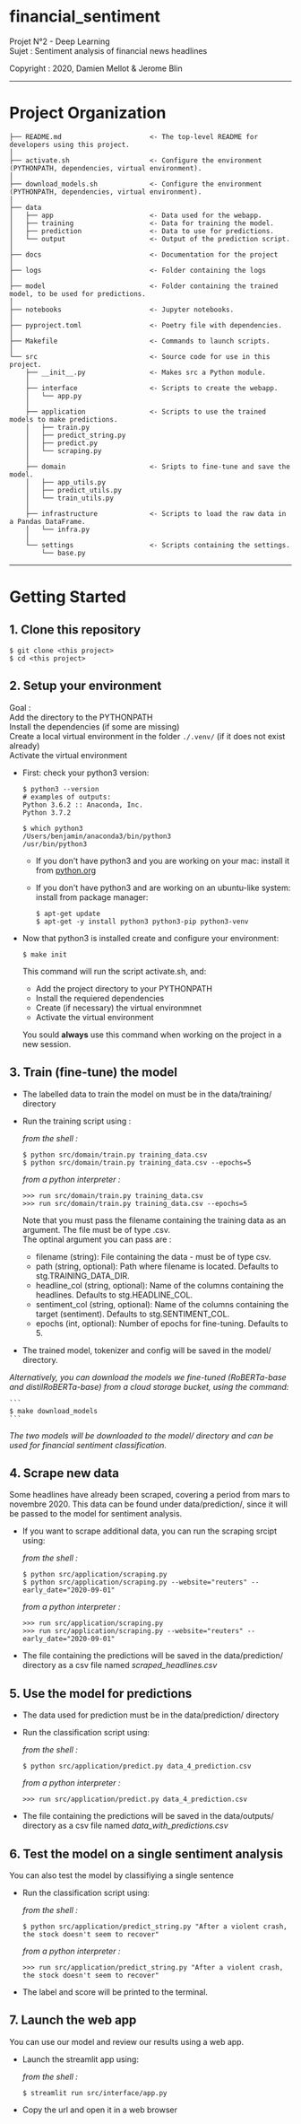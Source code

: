 # financial_sentiment

Projet N°2 - Deep Learning  
Sujet : Sentiment analysis of financial news headlines  

Copyright : 2020, Damien Mellot & Jerome Blin


___

# Project Organization


    ├── README.md                      <- The top-level README for developers using this project.
    │
    ├── activate.sh                    <- Configure the environment (PYTHONPATH, dependencies, virtual environment).
    │
    ├── download_models.sh             <- Configure the environment (PYTHONPATH, dependencies, virtual environment).
    │
    ├── data
    │   ├── app                        <- Data used for the webapp.
    │   ├── training                   <- Data for training the model.
    │   ├── prediction                 <- Data to use for predictions.
    │   └── output                     <- Output of the prediction script.
    │
    ├── docs                           <- Documentation for the project
    │
    ├── logs                           <- Folder containing the logs
    │
    ├── model                          <- Folder containing the trained model, to be used for predictions. 
    │
    ├── notebooks                      <- Jupyter notebooks.
    │
    ├── pyproject.toml                 <- Poetry file with dependencies.
    │
    ├── Makefile                       <- Commands to launch scripts.
    │
    └── src                            <- Source code for use in this project.
        ├── __init__.py                <- Makes src a Python module.
        │
        ├── interface                  <- Scripts to create the webapp.
        │   └── app.py
        │
        ├── application                <- Scripts to use the trained models to make predictions.
        │   ├── train.py
        │   ├── predict_string.py
        │   ├── predict.py
        │   └── scraping.py
        │
        ├── domain                     <- Sripts to fine-tune and save the model.
        │   ├── app_utils.py
        │   ├── predict_utils.py
        │   └── train_utils.py
        │
        ├── infrastructure             <- Scripts to load the raw data in a Pandas DataFrame.
        │   └── infra.py
        │
        └── settings                   <- Scripts containing the settings.
            └── base.py

___

# Getting Started

## 1. Clone this repository

```
$ git clone <this project>
$ cd <this project>
```

## 2. Setup your environment

Goal :   
Add the directory to the PYTHONPATH  
Install the dependencies (if some are missing)  
Create a local virtual environment in the folder `./.venv/` (if it does not exist already)  
Activate the virtual environment  

- First: check your python3 version:

    ```
    $ python3 --version
    # examples of outputs:
    Python 3.6.2 :: Anaconda, Inc.
    Python 3.7.2

    $ which python3
    /Users/benjamin/anaconda3/bin/python3
    /usr/bin/python3
    ```

    - If you don't have python3 and you are working on your mac: install it from [python.org](https://www.python.org/downloads/)
    - If you don't have python3 and are working on an ubuntu-like system: install from package manager:

        ```
        $ apt-get update
        $ apt-get -y install python3 python3-pip python3-venv
        ```

- Now that python3 is installed create and configure your environment:

    ```
    $ make init
    ```
    
   This command will run the script activate.sh, and: 
    - Add the project directory to your PYTHONPATH
    - Install the requiered dependencies
    - Create (if necessary) the virtual environmnet
    - Activate the virtual environment

    You sould **always** use this command when working on the project in a new session. 


## 3. Train (fine-tune) the model

- The labelled data to train the model on must be in the data/training/ directory
- Run the training script using : 

    *from the shell :*
    ```
    $ python src/domain/train.py training_data.csv
    $ python src/domain/train.py training_data.csv --epochs=5
    ```

    *from a python interpreter :*
    ```
    >>> run src/domain/train.py training_data.csv
    >>> run src/domain/train.py training_data.csv --epochs=5
    ```

   Note that you must pass the filename containing the training data as an argument. The file must be of type .csv.  
   The optinal argument you can pass are :  
    - filename (string): File containing the data - must be of type csv.    
    - path (string, optional): Path where filename is located. Defaults to stg.TRAINING_DATA_DIR.  
    - headline_col (string, optional): Name of the columns containing the headlines. Defaults to stg.HEADLINE_COL.  
    - sentiment_col (string, optional): Name of the columns containing the target (sentiment). Defaults to stg.SENTIMENT_COL.  
    - epochs (int, optional): Number of epochs for fine-tuning. Defaults to 5.  
   
- The trained model, tokenizer and config will be saved in the model/ directory. 

*Alternatively, you can download the models we fine-tuned (RoBERTa-base and distilRoBERTa-base) from a cloud storage bucket, using the command:*

    ```
    $ make download_models
    ```
*The two models will be downloaded to the model/ directory and can be used for financial sentiment classification.*

## 4. Scrape new data

Some headlines have already been scraped, covering a period from mars to novembre 2020. This data can be found under data/prediction/, since it will be passed to the model for sentiment analysis. 
- If you want to scrape additional data, you can run the scraping srcipt using: 

    *from the shell :*
    ```
    $ python src/application/scraping.py
    $ python src/application/scraping.py --website="reuters" --early_date="2020-09-01"
    ```

    *from a python interpreter :*
    ```
    >>> run src/application/scraping.py
    >>> run src/application/scraping.py --website="reuters" --early_date="2020-09-01"
    ```

- The file containing the predictions will be saved in the data/prediction/ directory as a csv file named *scraped_headlines.csv*  

## 5. Use the model for predictions

- The data used for prediction must be in the data/prediction/ directory
- Run the classification script using: 

    *from the shell :*
    ```
    $ python src/application/predict.py data_4_prediction.csv
    ```

    *from a python interpreter :*
    ```
    >>> run src/application/predict.py data_4_prediction.csv
    ```

- The file containing the predictions will be saved in the data/outputs/ directory as a csv file named *data_with_predictions.csv*  


## 6. Test the model on a single sentiment analysis

You can also test the model by classifiying a single sentence   
- Run the classification script using: 

    *from the shell :*
    ```
    $ python src/application/predict_string.py "After a violent crash, the stock doesn't seem to recover"
    ```

    *from a python interpreter :*
    ```
    >>> run src/application/predict_string.py "After a violent crash, the stock doesn't seem to recover"
    ```

- The label and score will be printed to the terminal.  

## 7. Launch the web app

You can use our model and review our results using a web app. 
- Launch the streamlit app using: 

    *from the shell :*
    ```
    $ streamlit run src/interface/app.py
    ```

- Copy the url and open it in a web browser
 
